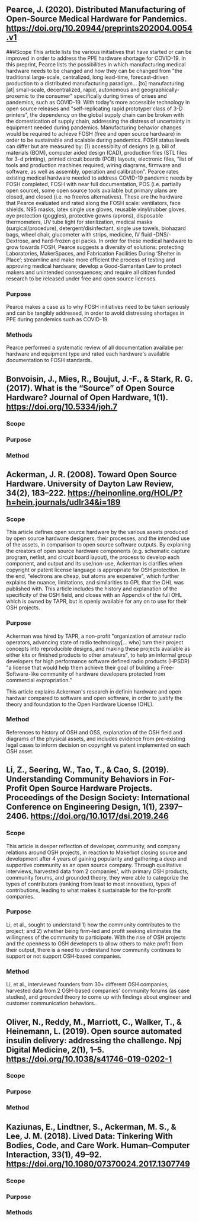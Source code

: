 ## Pearce, J. (2020). Distributed Manufacturing of Open-Source Medical Hardware for Pandemics. https://doi.org/10.20944/preprints202004.0054.v1</h2>
	
###Scope
This article lists the various initiatives that have started or can be improved in order to address the PPE hardware shortage for COVID-19. In this preprint, Pearce lists the possibilities in which manufacturing medical hardware needs to be changed and how they can be changed from "the traditional large-scale, centralized, long lead-time, forecast-driven production to a distributed manufacturing paradigm... [to] manufacturing [at] small-scale, decentralized, rapid, autonomous and geographically-proxemic to the consumer" specifically during times of crises and pandemics, such as COVID-19. With today's more accessible technology in open source releases and "self-replicating rapid prototyper class of 3-D printers", the dependency on the global supply chain can  be broken with the domestication of supply chain, addressing the distress of uncertainty in equipment needed during pandemics. Manufacturing behavior changes would be required to achieve FOSH (free and open source hardware) in order to be sustainable and scalable during pandemics. FOSH status levels can differ but are measured by: (1) accessibilty of designs (e.g. bill of materials (BOM), computer aided design (CAD), production files (STL files for 3-d printing), printed circuit boards (PCB) layouts, electronic files, "list of tools and production machines required, wiring diagrams, firmware and software, as well as assembly, operation and calibration". Pearce rates existing medical hardware needed to address COVID-19 pandemic needs by FOSH completed, FOSH with near full documentation, POS (i.e. partially open source), some open source tools available but primary plans are closed, and closed (i.e. no free/os alternatives). These are the hardware that Pearce evaluated and rated along the FOSH scale: ventilators, face shields, N95 masks, latex single use gloves, reusable vinyl/rubber gloves, eye protection (goggles), protective gowns (aprons), disposable thermometers, UV tube light for sterilization, medical masks (surgical/procedure), detergent/disinfectant, single use towels, biohazard bags, wheel chair, glucometer with strips, medicine, IV fluid -DNS/-Dextrose, and hard-frozen gel packs. In order for these medical hardware to grow towards FOSH, Pearce suggests a diversity of solutions: protecting Laboratories, MakerSpaces, and Fabrication Facilities During ‘Shelter in Place’; streamline and make more efficient the process of testing and approving medical hardware; develop a Good-Samaritan Law to protect makers and unintended consequences; and require all citizen funded research to be released under free and open source licenses.

### Purpose
Pearce makes a case as to why FOSH initiatives need to be taken seriously and can be tangibly addressed, in order to avoid distressing shortages in PPE during pandemics such as COVID-19.
	
### Methods
Pearce performed a systematic review of all documentation availabe per hardware and equipment type and rated each hardware's available documentation to FOSH standards.</p>
	
## Bonvoisin, J., Mies, R., Boujut, J.-F., & Stark, R. G. (2017). What is the “Source” of Open Source Hardware? Journal of Open Hardware, 1(1). https://doi.org/10.5334/joh.7

### Scope
### Purpose
### Method

## Ackerman, J. R. (2008). Toward Open Source Hardware. University of Dayton Law Review, 34(2), 183–222. https://heinonline.org/HOL/P?h=hein.journals/udlr34&i=189
	
### Scope
This article defines open source hardware by the various assets produced by open source hardware designers, their processes, and the intended use of the assets, in comparison to open source software outputs. By explaning the creators of open source hardware components (e.g. schematic capture program, netlist, and circuit board layout), the process to develop each component, and output and its use/non-use, Ackerman is clarifies when copyright or patent license language is appropriate for OSH protection. In the end, "electrons are cheap, but atoms are expensive", which further explains the nuance, limitations, and similarities to GPL that the OHL was published with. This article includes the history and explanation of the specificity of the OSH field, and closes with an Appendix of the full OHL which is owned by TAPR, but is openly available for any on to use for their OSH projects.

### Purpose
Ackerman was hired by TAPR, a non-profit "organization of amateur radio operators, advancing state of radio technology[... who] turn their project concepts into reproducible designs, and making these projects available as either kits or finished products to other amateurs", to help an informal group developers for high performance software defined radio products (HPSDR) "a license that would help them achieve their goal of building a Free-Software-like community of hardware developers protected from commercial expropriation." 

This article explains Ackerman's research in definin hardware and open hardwar compared to software and open software, in order to justify the theory and foundation to the Open Hardware License (OHL).

### Method
References to history of OSH and OSS, explanation of the OSH field and diagrams of the physical assets, and includes evidence from pre-existing legal cases to inform decision on copyright vs patent implemented on each OSH asset.

## Li, Z., Seering, W., Tao, T., & Cao, S. (2019). Understanding Community Behaviors in For-Profit Open Source Hardware Projects. Proceedings of the Design Society: International Conference on Engineering Design, 1(1), 2397–2406. https://doi.org/10.1017/dsi.2019.246

### Scope
This article is deeper reflection of developer, community, and company relations around OSH projects, in reaction to Makerbot closing source and development after 4 years of gaining popularity and gathering a deep and supportive community as an open source company. Through qualitative interviews, harvested data from 2 companies', with primary OSH products, community forums, and grounded theory, they were able to categorize the types of contributors (ranking from least to most innovative), types of contributions, leading to what makes it sustainable for the for-profit companies.
### Purpose
Li, et al., sought to understand 1) how the community contributes to the project; and 2) whether being firm-led and profit seeking eliminates the willingness of the community to participate. With the rise of OSH projects and the openness to OSH developers to allow others to make profit from their output, there is a need to understand how community continues to support or not support OSH-based companies.
### Method
Li, et al., interviewed founders from 30+ different OSH companies, harvested data from 2 OSH-based companies' community forums (as case studies), and grounded theory to come up with findings about engineer and customer communication behaviors..
	
## Oliver, N., Reddy, M., Marriott, C., Walker, T., & Heinemann, L. (2019). Open source automated insulin delivery: addressing the challenge. Npj Digital Medicine, 2(1), 1–5. https://doi.org/10.1038/s41746-019-0202-1</h2>
	
### Scope
### Purpose
### Method
	
## Kaziunas, E., Lindtner, S., Ackerman, M. S., & Lee, J. M. (2018). Lived Data: Tinkering With Bodies, Code, and Care Work. Human–Computer Interaction, 33(1), 49–92. https://doi.org/10.1080/07370024.2017.1307749</h2>
	
### Scope
### Purpose
### Methods
	
